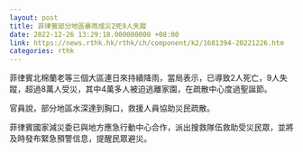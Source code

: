 ```yaml
---
layout: post
title: 菲律賓部分地區暴雨成災2死9人失蹤
date: 2022-12-26 13:29:18.000000000 +08:00
link: https://news.rthk.hk/rthk/ch/component/k2/1681394-20221226.htm
categories: rthk
---
```


菲律賓北棉蘭老等三個大區連日來持續降雨，當局表示，已導致2人死亡，9人失蹤，超過8萬人受災，其中4萬多人被迫逃離家園，在疏散中心度過聖誕節。 

官員說，部分地區水深達到胸口，救援人員協助災民疏散。

菲律賓國家減災委已與地方應急行動中心合作，派出搜救隊伍救助受災民眾，並將及時發布緊急預警信息，提醒民眾避災。
